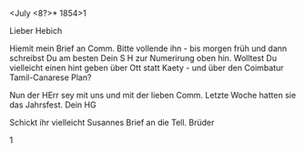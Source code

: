  <July <8?>* 1854>1

Lieber Hebich

Hiemit mein Brief an Comm. Bitte vollende ihn - bis morgen früh und dann schreibst Du am besten Dein S H zur Numerirung oben hin. Wolltest Du vielleicht einen hint geben über Ott statt Kaety - und über den Coimbatur Tamil-Canarese Plan?

Nun der HErr sey mit uns und mit der lieben Comm. Letzte Woche hatten sie das Jahrsfest.
 Dein HG

Schickt ihr vielleicht Susannes Brief an die Tell. Brüder

<Kullens geht heute auf die Post>1

